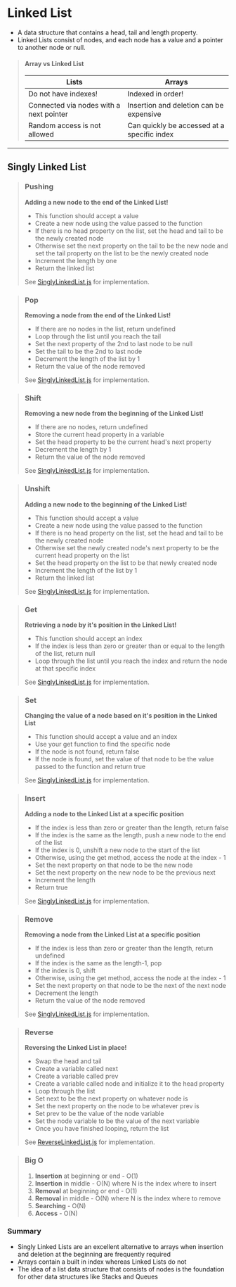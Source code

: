 # Linked List

- A data structure that contains a head, tail and length property.
- Linked Lists consist of nodes, and each node has a value and a pointer to another node or null.

> #### Array vs Linked List
>
> | Lists                                   | Arrays                                      |
> | --------------------------------------- | ------------------------------------------- |
> | Do not have indexes!                    | Indexed in order!                           |
> | Connected via nodes with a next pointer | Insertion and deletion can be expensive     |
> | Random access is not allowed            | Can quickly be accessed at a specific index |

---

## Singly Linked List

> ### Pushing
>
> **Adding a new node to the end of the Linked List!**
>
> - This function should accept a value
> - Create a new node using the value passed to the function
> - If there is no head property on the list, set the head and tail to be the newly created node
> - Otherwise set the next property on the tail to be the new node and set the tail property on the list to be the newly created node
> - Increment the length by one
> - Return the linked list
>
> See [SinglyLinkedList.js](SinglyLinkedList.js) for implementation.

> ### Pop
>
> **Removing a node from the end of the Linked List!**
>
> - If there are no nodes in the list, return undefined
> - Loop through the list until you reach the tail
> - Set the next property of the 2nd to last node to be null
> - Set the tail to be the 2nd to last node
> - Decrement the length of the list by 1
> - Return the value of the node removed
>
> See [SinglyLinkedList.js](SinglyLinkedList.js) for implementation.

> ### Shift
>
> **Removing a new node from the beginning of the Linked List!**
>
> - If there are no nodes, return undefined
> - Store the current head property in a variable
> - Set the head property to be the current head's next property
> - Decrement the length by 1
> - Return the value of the node removed
>
> See [SinglyLinkedList.js](SinglyLinkedList.js) for implementation.

> ### Unshift
>
> **Adding a new node to the beginning of the Linked List!**
>
> - This function should accept a value
> - Create a new node using the value passed to the function
> - If there is no head property on the list, set the head and tail to be the newly created node
> - Otherwise set the newly created node's next property to be the current head property on the list
> - Set the head property on the list to be that newly created node
> - Increment the length of the list by 1
> - Return the linked list
>
> See [SinglyLinkedList.js](SinglyLinkedList.js) for implementation.

> ### Get
>
> **Retrieving a node by it's position in the Linked List!**
>
> - This function should accept an index
> - If the index is less than zero or greater than or equal to the length of the list, return null
> - Loop through the list until you reach the index and return the node at that specific index
>
> See [SinglyLinkedList.js](SinglyLinkedList.js) for implementation.

> ### Set
>
> **Changing the value of a node based on it's position in the Linked List**
>
> - This function should accept a value and an index
> - Use your get function to find the specific node
> - If the node is not found, return false
> - If the node is found, set the value of that node to be the value passed to the function and return true
>
> See [SinglyLinkedList.js](SinglyLinkedList.js) for implementation.

> ### Insert
>
> **Adding a node to the Linked List at a specific position**
>
> - If the index is less than zero or greater than the length, return false
> - If the index is the same as the length, push a new node to the end of the list
> - If the index is 0, unshift a new node to the start of the list
> - Otherwise, using the get method, access the node at the index - 1
> - Set the next property on that node to be the new node
> - Set the next property on the new node to be the previous next
> - Increment the length
> - Return true
>
> See [SinglyLinkedList.js](SinglyLinkedList.js) for implementation.

> ### Remove
>
> **Removing a node from the Linked List at a specific position**
>
> - If the index is less than zero or greater than the length, return undefined
> - If the index is the same as the length-1, pop
> - If the index is 0, shift
> - Otherwise, using the get method, access the node at the index - 1
> - Set the next property on that node to be the next of the next node
> - Decrement the length
> - Return the value of the node removed
>
> See [SinglyLinkedList.js](SinglyLinkedList.js) for implementation.

> ### Reverse
>
> **Reversing the Linked List in place!**
>
> - Swap the head and tail
> - Create a variable called next
> - Create a variable called prev
> - Create a variable called node and initialize it to the head property
> - Loop through the list
> - Set next to be the next property on whatever node is
> - Set the next property on the node to be whatever prev is
> - Set prev to be the value of the node variable
> - Set the node variable to be the value of the next variable
> - Once you have finished looping, return the list
>
> See [ReverseLinkedList.js](ReverseLinkedList.js) for implementation.

> ### Big O
>
> 1. **Insertion** at beginning or end - O(1)
> 2. **Insertion** in middle - O(N) where N is the index where to insert
> 3. **Removal** at beginning or end - O(1)
> 4. **Removal** in middle - O(N) where N is the index where to remove
> 5. **Searching** - O(N)
> 6. **Access** - O(N)

### Summary

- Singly Linked Lists are an excellent alternative to arrays when insertion and deletion at the beginning are frequently required
- Arrays contain a built in index whereas Linked Lists do not
- The idea of a list data structure that consists of nodes is the foundation for other data structures like Stacks and Queues
